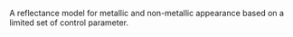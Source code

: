 A reflectance model for metallic and non-metallic appearance based on a limited set of control parameter.